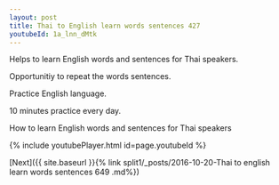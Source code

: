 ```yaml
---
layout: post
title: Thai to English learn words sentences 427 
youtubeId: 1a_lnn_dMtk
---
```

 
 
Helps to learn English words and sentences for Thai speakers.

Opportunitiy to repeat the words sentences. 

Practice English language. 
 
10 minutes practice every day. 
 
How to learn English words and sentences for Thai speakers 
 
{% include youtubePlayer.html id=page.youtubeId %}
 
 
[Next]({{ site.baseurl }}{% link  split1/_posts/2016-10-20-Thai to english learn words sentences 649 .md%})
 
